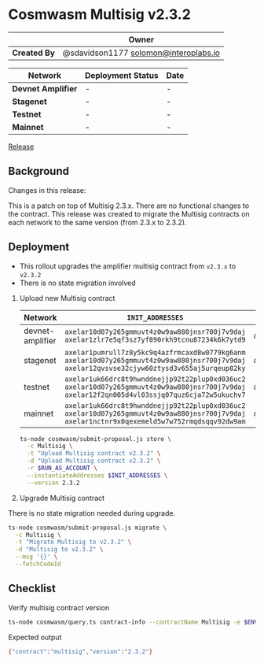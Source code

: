 # Cosmwasm Multisig v2.3.2

|                | **Owner**                             |
| -------------- | ------------------------------------- |
| **Created By** | @sdavidson1177 <solomon@interoplabs.io> |

| **Network**          | **Deployment Status** | **Date**   |
| -------------------- | --------------------- | ---------- |
| **Devnet Amplifier** | -                     | -          |
| **Stagenet**         | -                     | -          |
| **Testnet**          | -                     | -          |
| **Mainnet**          | -                     | -          |


[Release](https://github.com/axelarnetwork/axelar-amplifier/releases/tag/multisig-v2.3.2)

## Background

Changes in this release:

This is a patch on top of Multisig 2.3.x. There are no functional changes to the contract. This release was created
to migrate the Multisig contracts on each network to the same version (from 2.3.x to 2.3.2).

## Deployment

- This rollout upgrades the amplifier multisig contract from `v2.3.x` to `v2.3.2`
- There is no state migration involved

1. Upload new Multisig contract

    | Network          | `INIT_ADDRESSES`                                                                                                                            | `RUN_AS_ACCOUNT`                                | `DEPOSIT_VALUE` |
    | ---------------- | ------------------------------------------------------------------------------------------------------------------------------------------- | ----------------------------------------------- | --------------- |
    | devnet-amplifier | `axelar10d07y265gmmuvt4z0w9aw880jnsr700j7v9daj` `axelar1zlr7e5qf3sz7yf890rkh9tcnu87234k6k7ytd9`                                               | `axelar10d07y265gmmuvt4z0w9aw880jnsr700j7v9daj` | `100000000`     |
    | stagenet         | `axelar1pumrull7z8y5kc9q4azfrmcaxd8w0779kg6anm` `axelar10d07y265gmmuvt4z0w9aw880jnsr700j7v9daj` `axelar12qvsvse32cjyw60ztysd3v655aj5urqeup82ky` | `axelar10d07y265gmmuvt4z0w9aw880jnsr700j7v9daj` | `100000000`     |
    | testnet          | `axelar1uk66drc8t9hwnddnejjp92t22plup0xd036uc2` `axelar10d07y265gmmuvt4z0w9aw880jnsr700j7v9daj` `axelar12f2qn005d4vl03ssjq07quz6cja72w5ukuchv7` | `axelar10d07y265gmmuvt4z0w9aw880jnsr700j7v9daj` | `2000000000`    |
    | mainnet          | `axelar1uk66drc8t9hwnddnejjp92t22plup0xd036uc2` `axelar10d07y265gmmuvt4z0w9aw880jnsr700j7v9daj` `axelar1nctnr9x0qexemeld5w7w752rmqdsqqv92dw9am` | `axelar10d07y265gmmuvt4z0w9aw880jnsr700j7v9daj` | `2000000000`    |

    ```bash
    ts-node cosmwasm/submit-proposal.js store \
      -c Multisig \
      -t "Upload Multisig contract v2.3.2" \
      -d "Upload Multisig contract v2.3.2" \
      -r $RUN_AS_ACCOUNT \
      --instantiateAddresses $INIT_ADDRESSES \
      --version 2.3.2
    ```

2. Upgrade Multisig contract

There is no state migration needed during upgrade.

```bash
ts-node cosmwasm/submit-proposal.js migrate \
  -c Multisig \
  -t "Migrate Multisig to v2.3.2" \
  -d "Multisig to v2.3.2" \
  --msg '{}' \
  --fetchCodeId
```

## Checklist

Verify multisig contract version

```bash
ts-node cosmwasm/query.ts contract-info --contractName Multisig -e $ENV
```

Expected output

```bash
{"contract":"multisig","version":"2.3.2"}
```
